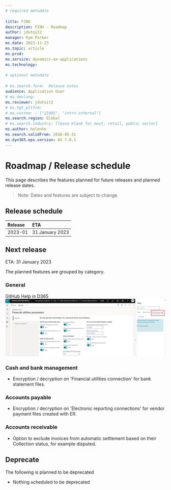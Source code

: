 ```yaml
---
# required metadata

title: FINU
description: FINU - Roadmap
author: jdutoit2
manager: Kym Parker
ms.date: 2022-11-23
ms.topic: article
ms.prod: 
ms.service: dynamics-ax-applications
ms.technology: 

# optional metadata

# ms.search.form:  Release notes
audience: Application User
# ms.devlang: 
ms.reviewer: jdutoit2
# ms.tgt_pltfrm: 
# ms.custom: : ["21901", "intro-internal"]
ms.search.region: Global
# ms.search.industry: [leave blank for most, retail, public sector]
ms.author: helenho
ms.search.validFrom: 2016-05-31
ms.dyn365.ops.version: AX 7.0.1
---
```


# 	Roadmap / Release schedule

This page describes the features planned for future releases and planned release dates.

> Note: Dates and features are subject to change.


## Release schedule

Release			    | ETA
:--			        |:--
2023-01         | 31 January 2023

## Next release
ETA: 31 January 2023

The planned features are grouped by category.

### General
GitHub Help in D365 <br>
![GitHub Help in D365](Images/Roadmap_20220916.png "GitHub Help in D365")

### Cash and bank management
- Encryption / decryption on 'Financial utilities connection' for bank statement files.

### Accounts payable
- Encryption / decryption on 'Electronic reporting connections' for vendor payment files created with ER.

### Accounts receivable
- Option to exclude invoices from automatic settlement based on their Collection status, for example disputed.

## Deprecate
The following is planned to be deprecated

- Nothing scheduled to be deprecated
